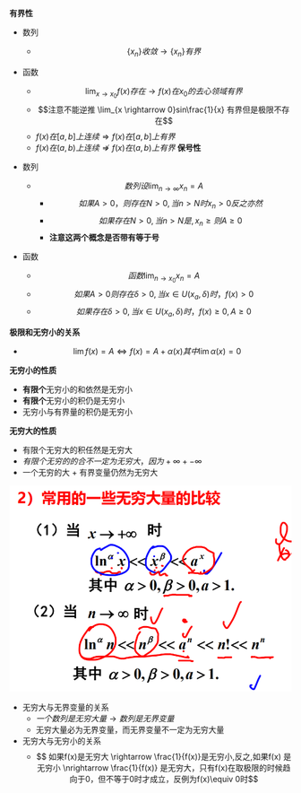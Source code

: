 **有界性**
- 数列
  - $$ \{x_n\}收敛 \rightarrow \{x_n\}有界$$
- 函数
  - $$ \lim_{x \rightarrow x_0}f(x)存在 \rightarrow f(x)在x_0的去心领域有界$$ 
   - $$注意不能逆推 \lim_{x \rightarrow 0}sin\frac{1}{x} 有界但是极限不存在$$
  - $f(x)在[a,b]上连续 \Rightarrow f(x)在[a,b]上有界$
  - $f(x)在(a,b)上连续 \nRightarrow f(x)在(a,b)上有界$
**保号性**  
- 数列
  - $$数列设 \lim_{n \rightarrow \infty}x_n = A$$
    - $$如果A>0，则存在N>0,当n>N时 x_n >0 反之亦然$$
    - $$如果存在N>0,当n>N是,x_n \ge 则 A\ge 0$$
    - **注意这两个概念是否带有等于号**   
 
- 函数
    - $$函数 \lim_{n\rightarrow x_0}x_n = A$$
    - $$如果A>0 则存在 \delta>0,当 x\in U(x_a,\delta)时，f(x) > 0$$
    - $$如果存在\delta>0,当x\in U(x_a,\delta)时，f(x) \ge0, A \ge0$$  


**极限和无穷小的关系**  
  - $$\lim f(x) = A \Leftrightarrow f(x) = A+\alpha(x) 其中 \lim\alpha(x) = 0$$
  
**无穷小的性质**
  - **有限个**无穷小的和依然是无穷小
  - **有限个**无穷小的积仍是无穷小
  - 无穷小与有界量的积仍是无穷小  

**无穷大的性质**
  - 有限个无穷大的积任然是无穷大
  - $有限个无穷的的合不一定为无穷大，因为 +\infty + -\infty$
  - 一个无穷的大 + 有界变量仍然为无穷大
  

![](../../picture/常用的无穷大量比较.png)

- 无穷大与无界变量的关系 
  - $一个数列是无穷大量 \rightarrow 数列是无界变量$
  - 无穷大量必为无界变量，而无界变量不一定为无穷大量
- 无穷大与无穷小的关系
  - $$ 如果f(x)是无穷大 \rightarrow \frac{1}{f(x)}是无穷小,反之,如果f(x) 是无穷小 \nrightarrow \frac{1}{f(x)} 是无穷大，只有f(x)在取极限的时候趋向于0，但不等于0时才成立，反例为f(x)\equiv 0时$$